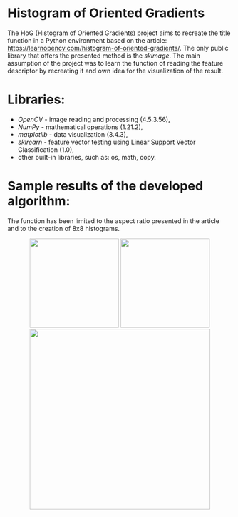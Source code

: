 # Histogram of Oriented Gradients
The HoG (Histogram of Oriented Gradients) project aims to recreate the title function in a Python environment based on the article:
https://learnopencv.com/histogram-of-oriented-gradients/. The only public library that offers the presented method is the *skimage*.
The main assumption of the project was to learn the function of reading the feature descriptor by recreating it and own idea for the visualization of the result.

# Libraries:
- *OpenCV* - image reading and processing (4.5.3.56),
- *NumPy* - mathematical operations (1.21.2),
- *matplotlib* - data visualization (3.4.3),
- *sklrearn* - feature vector testing using Linear Support Vector Classification (1.0),
- other built-in libraries, such as: os, math, copy.

# Sample results of the developed algorithm:
The function has been limited to the aspect ratio presented in the article and to the creation of 8x8 histograms.

<p align="center">
  <img src="https://user-images.githubusercontent.com/91888660/136373541-d200e33c-c4a7-45d2-8ed6-e35df971abbe.png" width="200" />
  <img src="https://user-images.githubusercontent.com/91888660/136373544-b0d59181-8255-43ba-9c34-016f861b8bdb.png" width="200" />
  <img src="https://user-images.githubusercontent.com/91888660/136373545-23f38494-db6e-48ad-91d8-cf8ec0337f39.png" height="405"/>
</p>
